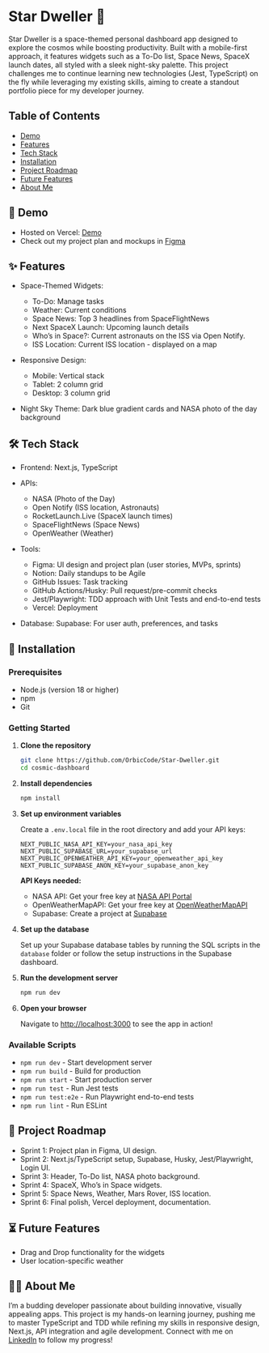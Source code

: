 # Star Dweller 🚀

Star Dweller is a space-themed personal dashboard app designed to explore the cosmos while boosting productivity. Built with a mobile-first approach, it features widgets such as a To-Do list, Space News, SpaceX launch dates, all styled with a sleek night-sky palette. This project challenges me to continue learning new technologies (Jest, TypeScript) on the fly while leveraging my existing skills, aiming to create a standout portfolio piece for my developer journey.

## Table of Contents

- [Demo](#-demo)
- [Features](#-features)
- [Tech Stack](#%EF%B8%8F-tech-stack)
- [Installation](#-installation)
- [Project Roadmap](#-project-roadmap)
- [Future Features](#-future-features)
- [About Me](#-about-me)

## 🌌 Demo

- Hosted on Vercel: [Demo](https://stardweller.vercel.app/dashboard)
- Check out my project plan and mockups in [Figma](https://www.figma.com/board/21TMmNKdjrhxi0D2awQo8W/personal-dashboard?t=3lGg2O0gkLgF0Ptb-1)

## ✨ Features

- Space-Themed Widgets:

  - To-Do: Manage tasks
  - Weather: Current conditions
  - Space News: Top 3 headlines from SpaceFlightNews
  - Next SpaceX Launch: Upcoming launch details
  - Who’s in Space?: Current astronauts on the ISS via Open Notify.
  - ISS Location: Current ISS location - displayed on a map

- Responsive Design:

  - Mobile: Vertical stack
  - Tablet: 2 column grid
  - Desktop: 3 column grid

- Night Sky Theme: Dark blue gradient cards and NASA photo of the day background

## 🛠️ Tech Stack

- Frontend: Next.js, TypeScript

- APIs:

  - NASA (Photo of the Day)
  - Open Notify (ISS location, Astronauts)
  - RocketLaunch.Live (SpaceX launch times)
  - SpaceFlightNews (Space News)
  - OpenWeather (Weather)

- Tools:

  - Figma: UI design and project plan (user stories, MVPs, sprints)
  - Notion: Daily standups to be Agile
  - GitHub Issues: Task tracking
  - GitHub Actions/Husky: Pull request/pre-commit checks
  - Jest/Playwright: TDD approach with Unit Tests and end-to-end tests
  - Vercel: Deployment

- Database: Supabase: For user auth, preferences, and tasks

## 🔧 Installation

### Prerequisites

- Node.js (version 18 or higher)
- npm
- Git

### Getting Started

1. **Clone the repository**
   ```bash
   git clone https://github.com/OrbicCode/Star-Dweller.git
   cd cosmic-dashboard
   ```

2. **Install dependencies**
   ```bash
   npm install
   ```

3. **Set up environment variables**
   
   Create a `.env.local` file in the root directory and add your API keys:
   ```env
   NEXT_PUBLIC_NASA_API_KEY=your_nasa_api_key
   NEXT_PUBLIC_SUPABASE_URL=your_supabase_url
   NEXT_PUBLIC_OPENWEATHER_API_KEY=your_openweather_api_key
   NEXT_PUBLIC_SUPABASE_ANON_KEY=your_supabase_anon_key
   ```

   **API Keys needed:**
   - NASA API: Get your free key at [NASA API Portal](https://api.nasa.gov/)
   - OpenWeatherMapAPI: Get your free key at [OpenWeatherMapAPI](https://openweathermap.org/api)
   - Supabase: Create a project at [Supabase](https://supabase.com/)

4. **Set up the database**
   
   Set up your Supabase database tables by running the SQL scripts in the `database` folder or follow the setup instructions in the Supabase dashboard.

5. **Run the development server**
   ```bash
   npm run dev
   ```

6. **Open your browser**
   
   Navigate to [http://localhost:3000](http://localhost:3000) to see the app in action!

### Available Scripts

- `npm run dev` - Start development server
- `npm run build` - Build for production
- `npm run start` - Start production server
- `npm run test` - Run Jest tests
- `npm run test:e2e` - Run Playwright end-to-end tests
- `npm run lint` - Run ESLint

## 📆 Project Roadmap

- Sprint 1: Project plan in Figma, UI design.
- Sprint 2: Next.js/TypeScript setup, Supabase, Husky, Jest/Playwright, Login UI.
- Sprint 3: Header, To-Do list, NASA photo background.
- Sprint 4: SpaceX, Who’s in Space widgets.
- Sprint 5: Space News, Weather, Mars Rover, ISS location.
- Sprint 6: Final polish, Vercel deployment, documentation.

## ⏳ Future Features

- Drag and Drop functionality for the widgets
- User location-specific weather

## 👨‍💻 About Me

I’m a budding developer passionate about building innovative, visually appealing apps. This project is my hands-on learning journey, pushing me to master TypeScript and TDD while refining my skills in responsive design, Next.js, API integration and agile development. Connect with me on [LinkedIn](https://www.linkedin.com/in/james-o-kane-orbiccode/) to follow my progress!
